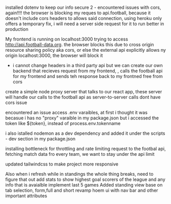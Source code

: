 installed dotenv to keep our info secure
2 - encountered issues with cors, again!!!! the browser is blocking my reques to api.football, because it doesn't include cors headers to allows said connection, using heroku only offers a temporary fix, i will need a server side request for it to run better in production

<!-- FIXME  -->
My frontend is running on localhost:3000 trying to access http://api.football-data.org. the browser blocks this due to cross origin resource sharing policy aka cors,  or else the external api explicitly allows ny origin localhost:3000, the browser will block it
- i cannot change headers in a third party api but we can create our own backend that recieves request from my frontend, , calls the football api for my frontend and sends teh response back to my frontned free from cors

<!-- TODO - fix -->
create a simple node proxy server that talks to our react app, these server will handle our calls to the football api as server-to-server calls dont have cors issue

encountered an issue access .env varaibles, at first i thought it was becasue i has no "proxy" varaible in my package.json but i accessed the token like ${token}, instead of process.env.tokenname

i also istalled nodemon as a dev dependency and added it under the scripts - dev section in my package.json

installing bottleneck for throttling and rate limiting request to the footbal api, fetching match data fro every team, we want to stay under the api limit 

updated tailwindcss to make project more responsive

Also when i refresh while in standings the whole thing breaks, need to figure that out
add stats to show highest goal scorers of the league and any info that is avaialble 
implement last 5 games
Added standing view base on tab selection, form,full and short
revamp hoem ui with nav bar and other important attributes